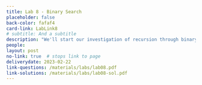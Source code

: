 ```yaml
---
title: Lab 8 - Binary Search
placeholder: false
back-color: fafaf4
card-link: LabLink8
# subtitle: And a subtitle
description: "We'll start our investigation of recursion through binary search and the many variations of the binary search problem."
people:
layout: post
no-link: true  # stops link to page 
deliverydate: 2023-02-22
link-questions: /materials/labs/lab08.pdf
link-solutions: /materials/labs/lab08-sol.pdf
---
```










